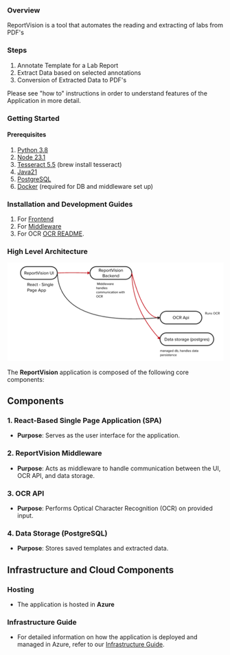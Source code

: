 
### Overview

ReportVision is a tool that automates the reading and extracting of labs from PDF's

### Steps

1. Annotate Template for a Lab Report
2. Extract Data based on selected annotations
3. Conversion of Extracted Data to PDF's 

Please see "how to" instructions in order to understand features of the Application in more detail. 

### Getting Started

#### Prerequisites

1. [Python 3.8](https://www.python.org/downloads/)
2. [Node 23.1](https://nodejs.org/en/download)
3. [Tesseract 5.5](https://formulae.brew.sh/formula/tesseract) (brew install tesseract)
4. [Java21](https://www.oracle.com/java/technologies/downloads/)
5. [PostgreSQL](https://www.postgresql.org/)
6. [Docker](https://www.docker.com/) (required for DB and middleware set up) 

### Installation and Development Guides

1. For [Frontend](./frontend/README.md)
2. For [Middleware ](./backend/README.md)
3. For OCR [OCR README](./OCR/README.md).

### High Level Architecture

![](arcdiagram.png)

The **ReportVision** application is composed of the following core components:

## Components

### 1. **React-Based Single Page Application (SPA)**
- **Purpose**: Serves as the user interface for the application.

### 2. **ReportVision Middleware**
- **Purpose**: Acts as middleware to handle communication between the UI, OCR API, and data storage.

### 3. **OCR API**
- **Purpose**: Performs Optical Character Recognition (OCR) on provided input.

### 4. **Data Storage (PostgreSQL)**
- **Purpose**: Stores saved templates and extracted data.


## Infrastructure and Cloud Components

### Hosting
- The application is hosted in **Azure**

### Infrastructure Guide
- For detailed information on how the application is deployed and managed in Azure, refer to our [Infrastructure Guide](.github/README.md).








